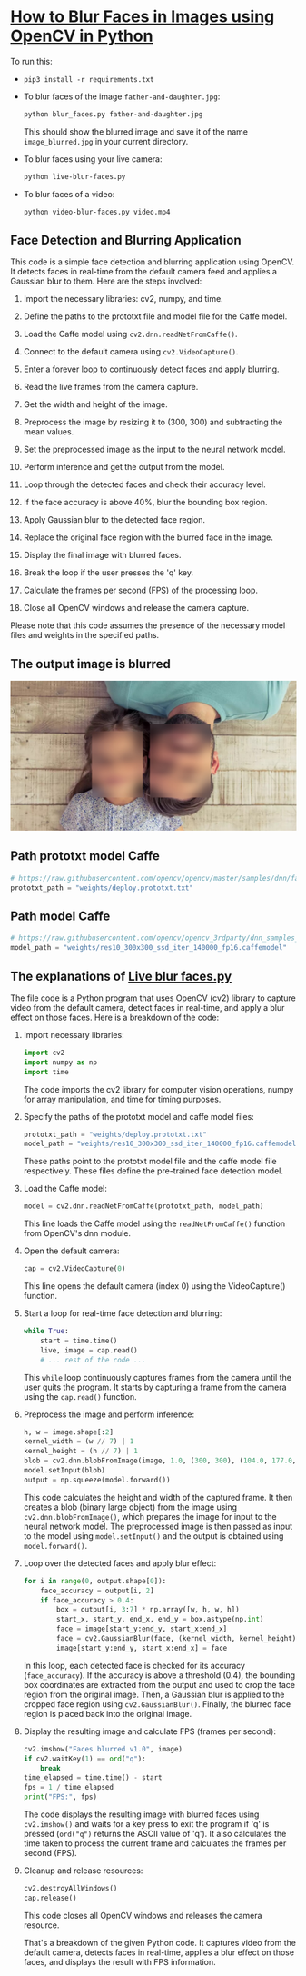 # [How to Blur Faces in Images using OpenCV in Python](https://www.thepythoncode.com/article/blur-faces-in-images-using-opencv-in-python)

To run this:

- `pip3 install -r requirements.txt`
- To blur faces of the image `father-and-daughter.jpg`:

    ```bash
    python blur_faces.py father-and-daughter.jpg
    ```

    This should show the blurred image and save it of the name `image_blurred.jpg` in your current directory.

- To blur faces using your live camera:

    ```bash
    python live-blur-faces.py
    ```

- To blur faces of a video:

    ```bash
    python video-blur-faces.py video.mp4
    ```

## Face Detection and Blurring Application

This code is a simple face detection and blurring application using OpenCV. It detects faces in real-time from the default camera feed and applies a Gaussian blur to them. Here are the steps involved:

1. Import the necessary libraries: cv2, numpy, and time.

2. Define the paths to the prototxt file and model file for the Caffe model.

3. Load the Caffe model using `cv2.dnn.readNetFromCaffe()`.

4. Connect to the default camera using `cv2.VideoCapture()`.

5. Enter a forever loop to continuously detect faces and apply blurring.

6. Read the live frames from the camera capture.

7. Get the width and height of the image.

8. Preprocess the image by resizing it to (300, 300) and subtracting the mean values.

9. Set the preprocessed image as the input to the neural network model.

10. Perform inference and get the output from the model.

11. Loop through the detected faces and check their accuracy level.

12. If the face accuracy is above 40%, blur the bounding box region.

13. Apply Gaussian blur to the detected face region.

14. Replace the original face region with the blurred face in the image.

15. Display the final image with blurred faces.

16. Break the loop if the user presses the 'q' key.

17. Calculate the frames per second (FPS) of the processing loop.

18. Close all OpenCV windows and release the camera capture.

Please note that this code assumes the presence of the necessary model files and weights in the specified paths.

## The output image is blurred

  ![father-and-daughter_blurred.jpg](output/father-and-daughter_blurred.jpg)

## Path prototxt model Caffe

```python
# https://raw.githubusercontent.com/opencv/opencv/master/samples/dnn/face_detector/deploy.prototxt
prototxt_path = "weights/deploy.prototxt.txt"
```

## Path model Caffe

```python
# https://raw.githubusercontent.com/opencv/opencv_3rdparty/dnn_samples_face_detector_20180205_fp16/res10_300x300_ssd_iter_140000_fp16.caffemodel
model_path = "weights/res10_300x300_ssd_iter_140000_fp16.caffemodel"
```

## The explanations of [Live blur faces.py](live-blur-faces.py)

The file code is a Python program that uses OpenCV (cv2) library to capture video from the default camera, detect faces in real-time, and apply a blur effect on those faces. Here is a breakdown of the code:

1. Import necessary libraries:

    ```python
    import cv2
    import numpy as np
    import time
    ```

    The code imports the cv2 library for computer vision operations, numpy for array manipulation, and time for timing purposes.

2. Specify the paths of the prototxt model and caffe model files:

    ```python
    prototxt_path = "weights/deploy.prototxt.txt"
    model_path = "weights/res10_300x300_ssd_iter_140000_fp16.caffemodel"
    ```

    These paths point to the prototxt model file and the caffe model file respectively. These files define the pre-trained face detection model.

3. Load the Caffe model:

    ```python
    model = cv2.dnn.readNetFromCaffe(prototxt_path, model_path)
    ```

    This line loads the Caffe model using the `readNetFromCaffe()` function from OpenCV's dnn module.

4. Open the default camera:

    ```python
    cap = cv2.VideoCapture(0)
    ```

    This line opens the default camera (index 0) using the VideoCapture() function.

5. Start a loop for real-time face detection and blurring:

    ```python
    while True:
        start = time.time()
        live, image = cap.read()
        # ... rest of the code ...
    ```

    This `while` loop continuously captures frames from the camera until the user quits the program. It starts by capturing a frame from the camera using the `cap.read()` function.

6. Preprocess the image and perform inference:

    ```python
    h, w = image.shape[:2]
    kernel_width = (w // 7) | 1
    kernel_height = (h // 7) | 1
    blob = cv2.dnn.blobFromImage(image, 1.0, (300, 300), (104.0, 177.0, 123.0))
    model.setInput(blob)
    output = np.squeeze(model.forward())
    ```

    This code calculates the height and width of the captured frame. It then creates a blob (binary large object) from the image using `cv2.dnn.blobFromImage()`, which prepares the image for input to the neural network model. The preprocessed image is then passed as input to the model using `model.setInput()` and the output is obtained using `model.forward()`.

7. Loop over the detected faces and apply blur effect:

    ```python
    for i in range(0, output.shape[0]):
        face_accuracy = output[i, 2]
        if face_accuracy > 0.4:
            box = output[i, 3:7] * np.array([w, h, w, h])
            start_x, start_y, end_x, end_y = box.astype(np.int)
            face = image[start_y:end_y, start_x:end_x]
            face = cv2.GaussianBlur(face, (kernel_width, kernel_height), 0)
            image[start_y:end_y, start_x:end_x] = face
    ```

    In this loop, each detected face is checked for its accuracy (`face_accuracy`). If the accuracy is above a threshold (0.4), the bounding box coordinates are extracted from the output and used to crop the face region from the original image. Then, a Gaussian blur is applied to the cropped face region using `cv2.GaussianBlur()`. Finally, the blurred face region is placed back into the original image.

8. Display the resulting image and calculate FPS (frames per second):

    ```python
    cv2.imshow("Faces blurred v1.0", image)
    if cv2.waitKey(1) == ord("q"):
        break
    time_elapsed = time.time() - start
    fps = 1 / time_elapsed
    print("FPS:", fps)
    ```

    The code displays the resulting image with blurred faces using `cv2.imshow()` and waits for a key press to exit the program if 'q' is pressed (`ord("q")` returns the ASCII value of 'q'). It also calculates the time taken to process the current frame and calculates the frames per second (FPS).

9. Cleanup and release resources:

    ```python
    cv2.destroyAllWindows()
    cap.release()
    ```

    This code closes all OpenCV windows and releases the camera resource.

    That's a breakdown of the given Python code. It captures video from the default camera, detects faces in real-time, applies a blur effect on those faces, and displays the result with FPS information.
